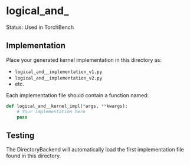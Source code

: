 # logical_and_

Status: Used in TorchBench

## Implementation

Place your generated kernel implementation in this directory as:
- `logical_and__implementation_v1.py`
- `logical_and__implementation_v2.py`
- etc.

Each implementation file should contain a function named:
```python
def logical_and__kernel_impl(*args, **kwargs):
    # Your implementation here
    pass
```

## Testing

The DirectoryBackend will automatically load the first implementation file found in this directory.
